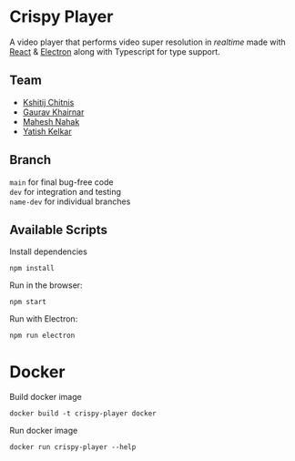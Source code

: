 # Crispy Player

A video player that performs video super resolution in _realtime_ made with [React](https://reactjs.org/) & [Electron](https://www.electronjs.org/) along with Typescript for type support.

## Team

- [Kshitij Chitnis](https://github.com/m0rphtail)
- [Gaurav Khairnar](https://github.com/gaurav1620)
- [Mahesh Nahak](https://github.com/maheshn22)
- [Yatish Kelkar](https://github.com/yatish1606)

## Branch

`main` for final bug-free code <br>
`dev` for integration and testing <br>
`name-dev` for individual branches <br>

## Available Scripts

Install dependencies

```
npm install
```

Run in the browser:

```
npm start

```

Run with Electron:

```
npm run electron
```

# Docker

Build docker image
```
docker build -t crispy-player docker
```

Run docker image
```
docker run crispy-player --help
```